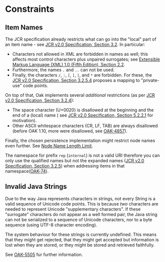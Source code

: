 <!--
   Licensed to the Apache Software Foundation (ASF) under one or more
   contributor license agreements.  See the NOTICE file distributed with
   this work for additional information regarding copyright ownership.
   The ASF licenses this file to You under the Apache License, Version 2.0
   (the "License"); you may not use this file except in compliance with
   the License.  You may obtain a copy of the License at

       http://www.apache.org/licenses/LICENSE-2.0

   Unless required by applicable law or agreed to in writing, software
   distributed under the License is distributed on an "AS IS" BASIS,
   WITHOUT WARRANTIES OR CONDITIONS OF ANY KIND, either express or implied.
   See the License for the specific language governing permissions and
   limitations under the License.
  -->

# Constraints

## Item Names

The JCR specification already restricts what can go into the "local" part of an
item name -
see [JCR v2.0 Specification, Section 3.2](https://s.apache.org/jcr-2.0-spec/3_Repository_Model.html#3.2%20Names).
In particular:

- Characters not allowed in XML are forbidden in names as well; this affects
  most control characters plus unpaired surrogates; see [Extensible Markup
  Language (XML) 1.0 (Fifth Edition), Section 2.2](https://www.w3.org/TR/xml/#NT-Char).
- Furthermore, the names `.` and `..` can not be used.
- Finally, the characters `/`,  `:`, `[`, `]`, `|`, and `*` are forbidden. For
  these,
  the [JCR v2.0 Specification, Section 3.2.5.4](https://s.apache.org/jcr-2.0-spec/3_Repository_Model.html#3.2.5.4%20Exposing%20Non-JCR%20Names)
  proposes a mapping to "private-use" code points.

On top of that, Oak implements several *additional* restrictions (as per
[JCR v2.0 Specification, Section 3.2.4](https://s.apache.org/jcr-2.0-spec/3_Repository_Model.html#3.2.4%20Naming%20Restrictions)):

- The space character (U+0020) is disallowed at the beginning and the end of
  a (local) name (
  see [JCR v2.0 Specification, Section 5.2.2.1](https://s.apache.org/jcr-2.0-spec/5_Reading.html#5.2.2.1%20Name%20Patterns)
  for motivation).
- Other ASCII whitespace characters (CR, LF, TAB) are always disallowed (before OAK 1.10, more were
  disallowed, see [OAK-4857](https://issues.apache.org/jira/browse/OAK-4857)).

Finally, the chosen persistence implementation might restrict node names even further.
See [Node Name Length Limit](./differences.md#node-name-length-limit).

The namespace for prefix `rep` (`internal`) is not a valid URI therefore you can only use the
qualified names but not the expanded
names ([JCR v2.0 Specification, Section 3.2.5](https://s.apache.org/jcr-2.0-spec/3_Repository_Model.html#3.2.5%20Lexical%20Form%20of%20JCR%20Names))
when addressing items in that namespace([OAK-74](https://issues.apache.org/jira/browse/OAK-74)).

## Invalid Java Strings

Due to the way Java represents characters in strings, not every String is a valid sequence of
Unicode code points. This is because *two* characters are needed to represent Unicode
"supplementary characters". If these "surrogate" characters do not appear as a well formed
pair, the Java string can not be serialized to a sequence of Unicode characters, nor to
a byte sequence (using UTF-8 character encoding).

The system behaviour for these strings is currently undefined. This means that they
might get rejected, that they might get accepted but information is lost when they
are stored, or they might be stored and retrieved faithfully.

See [OAK-5505](https://issues.apache.org/jira/browse/OAK-5506) fur further information.


